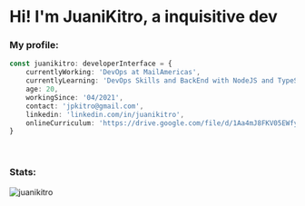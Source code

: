 <h1>Hi! I'm JuaniKitro, a inquisitive dev</h1>

<h3>My profile:</h3>

```typescript
const juanikitro: developerInterface = {
	currentlyWorking: 'DevOps at MailAmericas',
	currentlyLearning: 'DevOps Skills and BackEnd with NodeJS and TypeScript',
	age: 20,
	workingSince: '04/2021',
	contact: 'jpkitro@gmail.com',
	linkedin: 'linkedin.com/in/juanikitro',
	onlineCurriculum: 'https://drive.google.com/file/d/1Aa4mJ8FKV05EWfy_PJmySw8E_bJZS5aH/view?usp=sharing'
}
```

<br />

<h3>Stats:</h3>

<p><img align="center" src="https://github-readme-stats.vercel.app/api/top-langs?username=juanikitro&show_icons=true&locale=en&layout=compact" alt="juanikitro" /></p>

